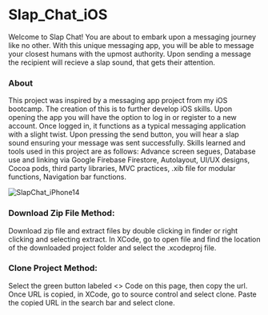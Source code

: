 # Slap_Chat_iOS

Welcome to Slap Chat! You are about to embark upon a messaging journey like no other. 
With this unique messaging app, you will be able to message your closest humans with the upmost authority. Upon sending a message the recipient will recieve a slap sound, that gets their attention.

### About
This project was inspired by a messaging app project from my iOS bootcamp. The creation of this is to further develop iOS skills. 
Upon opening the app you will have the option to log in or register to a new account. Once logged in, it functions as a typical messaging application with a slight twist. Upon pressing the send button, you will hear a slap sound ensuring your message was sent successfully. 
Skills learned and tools used in this project are as follows: Advance screen segues, Database use and linking via Google Firebase Firestore, Autolayout, UI/UX designs, Cocoa pods, third party libraries, MVC practices, .xib file for modular functions, Navigation bar functions. 


![SlapChat_iPhone14](https://user-images.githubusercontent.com/79613749/233040924-47b6aafa-29c7-491a-ad3b-c51e2d789cd2.png)


### Download Zip File Method:
Download zip file and extract files by double clicking in finder or right clicking and selecting extract. In XCode, go to open file and find the location of the downloaded project folder and select the .xcodeproj file.

### Clone Project Method:
Select the green button labeled <> Code on this page, then copy the url. Once URL is copied, in XCode, go to source control and select clone. Paste the copied URL in the search bar and select clone.





